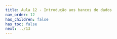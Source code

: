 ```yaml
---
title: Aula 12 - Introdução aos bancos de dados
nav_order: 12
has_children: false
has_toc: false
next: ../13
---
```

